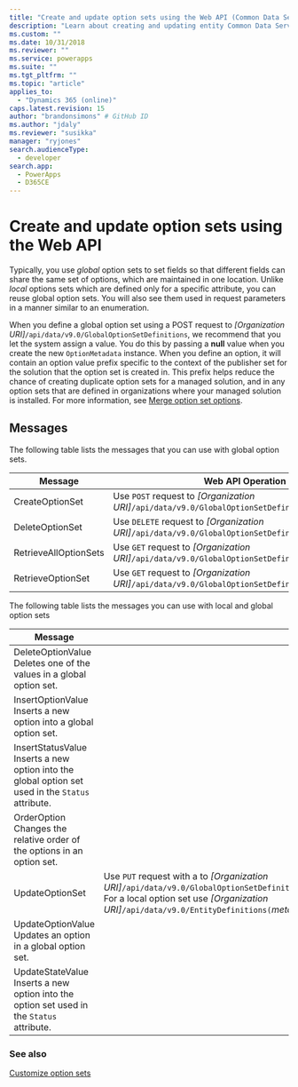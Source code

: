 ```yaml
---
title: "Create and update option sets using the Web API (Common Data Service) | Microsoft Docs"
description: "Learn about creating and updating entity Common Data Service uses a metadata driven architecture to provide the flexibility to create custom entities and additional system entity attributes."
ms.custom: ""
ms.date: 10/31/2018
ms.reviewer: ""
ms.service: powerapps
ms.suite: ""
ms.tgt_pltfrm: ""
ms.topic: "article"
applies_to: 
  - "Dynamics 365 (online)"
caps.latest.revision: 15
author: "brandonsimons" # GitHub ID
ms.author: "jdaly"
ms.reviewer: "susikka"
manager: "ryjones"
search.audienceType: 
  - developer
search.app: 
  - PowerApps
  - D365CE
---
```


# Create and update option sets using the Web API

Typically, you use *global* option sets to set fields so that different fields can share the same set of options, which are maintained in one location. Unlike *local* options sets which are defined only for a specific attribute, you can reuse global option sets. You will also see them used in request parameters in a manner similar to an enumeration.  
  
When you define a global option set using a POST request to *[Organization URI]*`/api/data/v9.0/GlobalOptionSetDefinitions`, 
we recommend that you let the system assign a value. You do this by passing a **null** value when you create the 
new `OptionMetadata` instance. When you define an option, it will contain an option value prefix specific to the 
context of the publisher set for the solution that the option set is created in. 
This prefix helps reduce the chance of creating duplicate option sets for a managed solution, 
and in any option sets that are defined in organizations where your managed solution is installed. For more information, 
see [Merge option set options](../understand-managed-solutions-merged.md#merge-option-set-options).

 ## Messages  
 The following table lists the messages that you can use with global option sets.  
  
|Message|Web API Operation|  
|--|--|
|CreateOptionSet|Use `POST` request to *[Organization URI]*`/api/data/v9.0/GlobalOptionSetDefinitions`.|
|DeleteOptionSet|Use `DELETE` request to *[Organization URI]*`/api/data/v9.0/GlobalOptionSetDefinitions(`*metadataid*`)`.|
|RetrieveAllOptionSets|Use `GET` request to *[Organization URI]*`/api/data/v9.0/GlobalOptionSetDefinitions`.| 
|RetrieveOptionSet|Use `GET` request to *[Organization URI]*`/api/data/v9.0/GlobalOptionSetDefinitions(`*metadataid*`)`.|   


The following table lists the messages you can use with local and global option sets

|Message|Web API Operation|  
|--|--|
|DeleteOptionValue</br>Deletes one of the values in a global option set.|<xref href="Microsoft.Dynamics.CRM.DeleteOptionValue?text=DeleteOptionValue Action" />  
|InsertOptionValue</br>Inserts a new option into a global option set.|<xref href="Microsoft.Dynamics.CRM.InsertOptionValue?text=InsertOptionValue Action" />| 
|InsertStatusValue</br>Inserts a new option into the global option set used in the `Status` attribute.|<xref href="Microsoft.Dynamics.CRM.InsertStatusValue?text=InsertStatusValue Action" />|
|OrderOption</br>Changes the relative order of the options in an option set.|<xref href="Microsoft.Dynamics.CRM.OrderOption?text=OrderOption Action" />|
|UpdateOptionSet|Use `PUT` request with a <xref href="Microsoft.Dynamics.CRM.OptionSetMetadata?text=OptionSetMetadata EntityType" /> to *[Organization URI]*`/api/data/v9.0/GlobalOptionSetDefinitions(`*metadataid*`)/Microsoft.Dynamics.CRM.OptionSetMetadata`<br />For a local option set use *[Organization URI]*`/api/data/v9.0/EntityDefinitions(`*metadataid*`)/Attributes(`*metadataid*`)/Microsoft.Dynamics.CRM.PicklistAttributeMetadata/OptionSet`.|
|UpdateOptionValue</br>Updates an option in a global option set.|<xref href="Microsoft.Dynamics.CRM.UpdateOptionValue?text=UpdateOptionValue Action" />|
|UpdateStateValue</br>Inserts a new option into the option set used in the `Status` attribute.|<xref href="Microsoft.Dynamics.CRM.UpdateStateValue?text=UpdateStateValue Action" />|

### See also

[Customize option sets](../org-service/metadata-option-sets.md)
